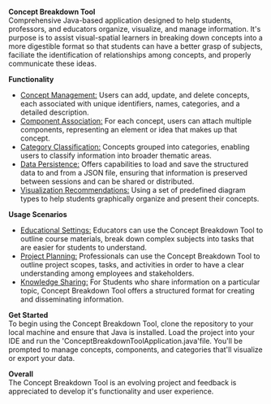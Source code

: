 **Concept Breakdown Tool**<br>
Comprehensive Java-based application designed to help students, professors, and educators organize, visualize, and manage information. It's purpose is to assist visual-spatial learners in breaking down concepts into a more digestible format so that students can have a better grasp of subjects, faciliate the identification of relationships among concepts, and properly communicate these ideas.

**Functionality**
- <ins>Concept Management:</ins> Users can add, update, and delete concepts, each associated with unique identifiers, names, categories, and a detailed description.
- <ins>Component Association:</ins> For each concept, users can attach multiple components, representing an element or idea that makes up that concept.
- <ins>Category Classification:</ins> Concepts grouped into categories, enabling users to classify information into broader thematic areas.
- <ins>Data Persistence:</ins> Offers capabilities to load and save the structured data to and from a JSON file, ensuring that information is preserved between sessions and can be shared or distributed.
- <ins>Visualization Recommendations:</ins> Using a set of predefined diagram types to help students graphically organize and present their concepts.

**Usage Scenarios**
- <ins>Educational Settings:</ins> Educators can use the Concept Breakdown Tool to outline course materials, break down complex subjects into tasks that are easier for students to understand.
- <ins>Project Planning:</ins> Professionals can use the Concept Breakdown Tool to outline project scopes, tasks, and activities in order to have a clear understanding among employees and stakeholders.
- <ins>Knowledge Sharing:</ins> For Students who share information on a particular topic, Concept Breakdown Tool offers a structured format for creating and disseminating information.

**Get Started**<br>
To begin using the Concept Breakdown Tool, clone the repository to your local machine and ensure that Java is installed. Load the project into your IDE and run the 'ConceptBreakdownToolApplication.java'file. You'll be prompted to manage concepts, components, and categories that'll visualize or export your data.

**Overall**<br>
The Concept Breakdown Tool is an evolving project and feedback is appreciated to develop it's functionality and user experience.
